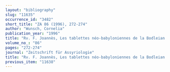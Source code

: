 ```yaml
---
layout: "bibliography"
slug: "11635"
occurrence_id: "3482"
short_title: "ZA 86 (1996), 272-274"
author: "Wunsch, Cornelia"
publication_year: "1996"
title: "Rv. F. Joannès, Les tablettes néo-babyloniennes de la Bodleian Library conservées à l´Ashmolean Museum (OECT 12, 1990)"
volume_no_: "86"
pages: "272-274"
journal: "Zeitschrift für Assyriologie"
title: "Rv. F. Joannès, Les tablettes néo-babyloniennes de la Bodleian Library conservées à l´Ashmolean Museum (OECT 12, 1990)"
previous_item: "11638"
---
```


